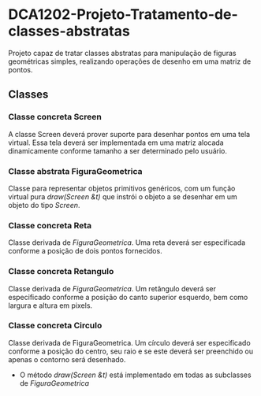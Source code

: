 # DCA1202-Projeto-Tratamento-de-classes-abstratas
Projeto capaz de tratar classes abstratas para manipulação de figuras geométricas simples, realizando operações de desenho em uma matriz de pontos.

## Classes
### Classe concreta Screen
A classe Screen deverá prover suporte para desenhar pontos em uma tela virtual. Essa tela deverá ser implementada em uma matriz alocada dinamicamente conforme tamanho a ser determinado pelo usuário.

### Classe abstrata FiguraGeometrica
Classe para representar objetos primitivos genéricos, com um função virtual pura *draw(Screen &t)* que instrói o objeto a se desenhar em um objeto do tipo *Screen*.

### Classe concreta Reta
Classe derivada de *FiguraGeometrica*. Uma reta deverá ser especificada conforme a posição de dois pontos fornecidos.

### Classe concreta Retangulo
Classe derivada de *FiguraGeometrica*. Um retângulo deverá ser especificado conforme a posição do canto superior esquerdo, bem como largura e altura em pixels.

### Classe concreta Circulo
Classe derivada de FiguraGeometrica. Um círculo deverá ser especificado conforme a posição do centro, seu raio e se este deverá ser preenchido ou apenas o contorno será desenhado.


* O método *draw(Screen &t)* está implementado em todas as subclasses de *FiguraGeometrica*
